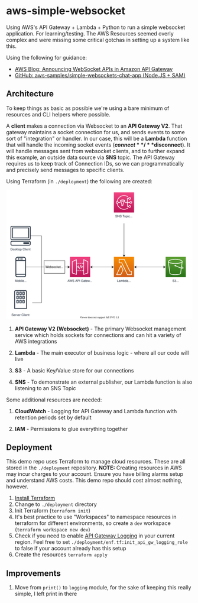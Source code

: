 # aws-simple-websocket

Using AWS's API Gateway + Lambda + Python to run a simple websocket application. For learning/testing. The AWS Resources
seemed overly complex and were missing some critical gotchas in setting up a system like this.

Using the following for guidance:

* [AWS Blog: Announcing WebSocket APIs in Amazon API Gateway](https://aws.amazon.com/blogs/compute/announcing-websocket-apis-in-amazon-api-gateway/)
* [GitHub: aws-samples/simple-websockets-chat-app (Node.JS + SAM)](https://github.com/aws-samples/simple-websockets-chat-app)

## Architecture

To keep things as basic as possible we're using a bare minimum of resources and CLI helpers where possible.

A **client** makes a connection via Websocket to an **API Gateway V2**. That gateway maintains a socket connection for
us, and sends events to some sort of "integration" or handler. In our case, this will be a **Lambda** function that will
handle the incoming socket events (**$connect**/**$disconnect**). It will handle messages sent from websocket clients,
and to further expand this example, an outside data source via **SNS** topic. The API Gateway requires us to keep track
of Connection IDs, so we can programmatically and precisely send messages to specific clients.

Using Terraform (in `./deployment`) the following are created:

![Architecture Diagram](./docs/architecture.svg)

1. **API Gateway V2 (Websocket)** - The primary Websocket management service which holds sockets for connections and can
   hit a variety of AWS integrations

1. **Lambda** - The main executor of business logic - where all our code will live

1. **S3** - A basic Key/Value store for our connections

1. **SNS** - To demonstrate an external publisher, our Lambda function is also listening to an SNS Topic

Some additional resources are needed:

1. **CloudWatch** - Logging for API Gateway and Lambda function with retention periods set by default

1. **IAM** - Permissions to glue everything together

## Deployment

This demo repo uses Terraform to manage cloud resources. These are all stored in the `./deployment` repository.
**NOTE:** Creating resources in AWS may incur charges to your account. Ensure you have billing alarms setup and
understand AWS costs. This demo repo should cost almost nothing, however.

1. [Install Terraform](https://learn.hashicorp.com/tutorials/terraform/install-cli)
1. Change to `./deployment` directory
1. Init Terraform (`terraform init`)
1. It's best practice to use "Workspaces" to namespace resources in terraform for different environments, so create
   a `dev` workspace (`terraform workspace new dev`)
1. Check if you need to
   enable [API Gateway Logging](https://aws.amazon.com/premiumsupport/knowledge-center/api-gateway-cloudwatch-logs/) in
   your current region. Feel free to set `./deployment/enf.tf:init_api_gw_logging_role` to false if your account already
   has this setup
1. Create the resources `terraform apply`

## Improvements

1. Move from `print()` to `logging` module, for the sake of keeping this really simple, I left print in there
